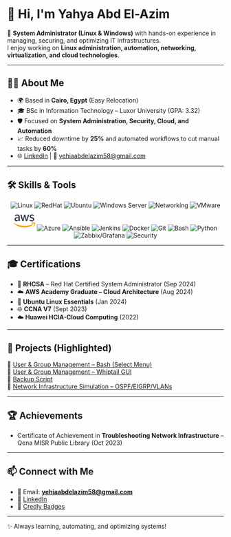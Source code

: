 # 👋 Hi, I'm Yahya Abd El-Azim

🚀 **System Administrator (Linux & Windows)** with hands-on experience in managing, securing, and optimizing IT infrastructures.  
I enjoy working on **Linux administration, automation, networking, virtualization, and cloud technologies**.  

---

## 🧑‍💻 About Me
- 🌍 Based in **Cairo, Egypt** (Easy Relocation)  
- 🎓 BSc in Information Technology – Luxor University (GPA: 3.32)  
- 🛡️ Focused on **System Administration, Security, Cloud, and Automation**  
- 📈 Reduced downtime by **25%** and automated workflows to cut manual tasks by **60%**  
- 🌐 [LinkedIn](https://www.linkedin.com/in/yahya-abd-el-azim-aa6070253?utm_source=share&utm_campaign=share_via&utm_content=profile&utm_medium=android_app) | 📧 yehiaabdelazim58@gmail.com  

---

## 🛠️ Skills & Tools  

<p align="center">
  <!-- Operating Systems -->
  <img src="https://cdn.jsdelivr.net/gh/devicons/devicon/icons/linux/linux-original.svg" width="50" height="50" alt="Linux"/>
  <img src="https://cdn.jsdelivr.net/gh/devicons/devicon/icons/redhat/redhat-original.svg" width="50" height="50" alt="RedHat"/>
  <img src="https://cdn.jsdelivr.net/gh/devicons/devicon/icons/ubuntu/ubuntu-plain.svg" width="50" height="50" alt="Ubuntu"/>
  <img src="https://cdn.jsdelivr.net/gh/devicons/devicon/icons/windows8/windows8-original.svg" width="50" height="50" alt="Windows Server"/>

  <!-- Networking -->
  <img src="https://raw.githubusercontent.com/simple-icons/simple-icons/develop/icons/cisco.svg" width="50" height="50" alt="Networking"/>

  <!-- Virtualization & Cloud -->
  <img alt="VMware" src="https://raw.githubusercontent.com/simple-icons/simple-icons/develop/icons/vmware.svg" width="45" />
  <img src="./assets/icons/aws.svg" width="50" height="50" alt="AWS"/>
  <img src="https://cdn.jsdelivr.net/gh/devicons/devicon/icons/azure/azure-original.svg" width="50" height="50" alt="Azure"/>

  <!-- DevOps & Automation -->
  <img src="https://cdn.jsdelivr.net/gh/devicons/devicon/icons/ansible/ansible-original.svg" width="50" height="50" alt="Ansible"/>
  <img src="https://cdn.jsdelivr.net/gh/devicons/devicon/icons/jenkins/jenkins-original.svg" width="50" height="50" alt="Jenkins"/>
  <img src="https://cdn.jsdelivr.net/gh/devicons/devicon/icons/docker/docker-original.svg" width="50" height="50" alt="Docker"/>
  <img src="https://cdn.jsdelivr.net/gh/devicons/devicon/icons/git/git-original.svg" width="50" height="50" alt="Git"/>
  <img src="https://cdn.jsdelivr.net/gh/devicons/devicon/icons/bash/bash-original.svg" width="50" height="50" alt="Bash"/>
  <img src="https://cdn.jsdelivr.net/gh/devicons/devicon/icons/python/python-original.svg" width="50" height="50" alt="Python"/>

  <!-- Monitoring & Security -->
  <img src="https://cdn.jsdelivr.net/gh/devicons/devicon/icons/grafana/grafana-original.svg" width="50" height="50" alt="Zabbix/Grafana"/>
  <img src="https://img.icons8.com/color/48/cyber-security.png" width="50" height="50" alt="Security"/>
</p>

---
## 🎓 Certifications
- 🏅 **RHCSA** – Red Hat Certified System Administrator (Sep 2024)  
- ☁️ **AWS Academy Graduate – Cloud Architecture** (Aug 2024)  
- 🐧 **Ubuntu Linux Essentials** (Jan 2024)  
- 🌐 **CCNA V7** (Sept 2023)  
- ☁️ **Huawei HCIA-Cloud Computing** (2022)  

---

## 📂 Projects (Highlighted)

🔹 [User & Group Management – Bash (Select Menu)](https://github.com/Yahia58/User-and-group-Management-using-select)  
🔹 [User & Group Management – Whiptail GUI](https://github.com/Yahia58/User-and-group-Management-using-whiptail)  
🔹 [Backup Script](https://github.com/Yahia58/Backup-Script)  
🔹 [Network Infrastructure Simulation – OSPF/EIGRP/VLANs](https://github.com/Yahia58/Simulation-using-pkt)  

---

## 🏆 Achievements
- Certificate of Achievement in **Troubleshooting Network Infrastructure** – Qena MISR Public Library (Oct 2023)  

---

## 📫 Connect with Me
- 📧 Email: **yehiaabdelazim58@gmail.com**  
- 🔗 [LinkedIn](https://www.linkedin.com/in/yahya-abd-el-azim-aa6070253?utm_source=share&utm_campaign=share_via&utm_content=profile&utm_medium=android_app)  
- 🏅 [Credly Badges](https://www.credly.com/users/yahya-abdelazim-shaker-ahmed)  

---
✨ Always learning, automating, and optimizing systems!
